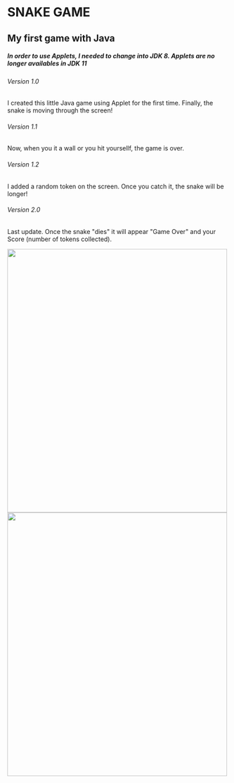 <h1> SNAKE GAME </h1>

<h2> My first game with Java </h2>

<h5> In order to use Applets, I needed to change into JDK 8. Applets are no longer availables in JDK 11</h5>

<h6>Version 1.0</h6>
<p>I created this little Java game using Applet for the first time. Finally, the snake is moving through the screen!</p>


<h6>Version 1.1</h6>
<p>Now, when you it a wall or you hit yoursellf, the game is over.</p>

<h6>Version 1.2</h6>
<p>I added a random token on the screen. Once you catch it, the snake will be longer!</p>

<h6>Version 2.0</h6>
<p>Last update. Once the snake "dies" it will appear "Game Over" and your Score (number of tokens collected).</p>


<img src="https://i.ibb.co/JphTkV8/Captura-de-pantalla-2020-09-30-a-las-17-05-11.png" alt="" width="500" height="600"><img src="https://i.ibb.co/Bs723yV/Captura-de-pantalla-2020-09-30-a-las-17-05-41.png" alt="" width="500" height="600">

